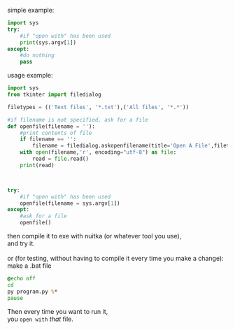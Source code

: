 simple example:
``` python
import sys
try:
    #if "open with" has been used
    print(sys.argv[1])
except:
    #do nothing
    pass
```
usage example:
``` python
import sys
from tkinter import filedialog

filetypes = (('Text files', '*.txt'),('All files', '*.*'))

#if filename is not specified, ask for a file
def openfile(filename = ''):
    #print contents of file
    if filename == '':
        filename = filedialog.askopenfilename(title='Open A File',filetypes=filetypes)
    with open(filename,'r', encoding="utf-8") as file:
        read = file.read()
    print(read)



try:
    #if "open with" has been used
    openfile(filename = sys.argv[1])
except:
    #ask for a file
    openfile()

```
then compile it to exe with nuitka (or whatever tool you use),<br>
and try it.<br> 
<br>or (for testing, without having to compile it every time you make a change):<br>
make a .bat file 
```bat
@echo off
cd
py program.py %*
pause
```
Then every time you want to run it,<br>
you `open with` *that* file.
